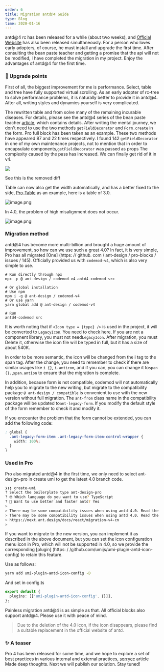 ```yaml
---
order: 6
title: Migration antd@4 Guide
type: Blog
time: 2020-01-16
---
```


antd@4 rc has been released for a while (about two weeks), and [Official Website](https://next.ant.design/index) has also been released simultaneously. For a person who loves early adopters, of course, he must install and upgrade the first time. After consulting the bean paste teacher and getting a promise that the api will not be modified, I have completed the migration in my project. Enjoy the advantages of antd@4 for the first time.

### 🚀 Upgrade points

First of all, the biggest improvement for me is performance. Select, table and tree have fully supported virtual scrolling. As an early adopter of rc-tree to solve performance problems, it is naturally better to provide it in antd@4. After all, writing styles and dynamics yourself is very complicated.

The rewritten table and from solve many of the remaining incurable diseases. For details, please see the antd@4 series of the bean paste teacher [article](https://www.zhihu.com/people/smith-jiang/activities), which contains details. After writing the mental journey, we don't need to use the two methods `getFieldDecorator` and `Form.create` in the form. Pro full block has been taken as an example. These two methods have appeared 87 and 22 times respectively. I found 142 `getFieldDecorator` in one of my own maintenance projects, not to mention that in order to encapsulate components,`getFieldDecorator` was passed as props The complexity caused by the pass has increased. We can finally get rid of it in v4.

![](https://gw.alipayobjects.com/zos/antfincdn/xJ0Xhrkwvu/8EA666B0-76C7-47AC-B999-9EE15D043215.png#align=left&display=inline&height=399&name=&originHeight=1800&originWidth=2880&status=done&style=none)

See this is the removed diff

Table can now also get the width automatically, and has a better fixed to the side, [Pro-Table](https://procomponents.ant.design/components/table) as an example, here is a table of 3.0.

![image.png](https://gw.alipayobjects.com/zos/antfincdn/1nVM1VDeiz/a4ede9b8-1822-495d-9141-9c15107172a5.png)

In 4.0, the problem of high misalignment does not occur.

![image.png](https://gw.alipayobjects.com/zos/antfincdn/fyP4ANU8Eb/ea9962b9-a317-48b6-a37a-47b6eef9664a.png)

### Migration method

antd@4 has become more multi-billion and brought a huge amount of improvement, so how can we use such a great 4.0? In fact, it is very simple, Pro has all migrated [One] (https: // github. com / ant-design / pro-blocks / issues / 145). Officially provided us with `codemod-v4`, which is also very simple to use.

```shell
# Run directly through npx
npx -p @ ant-design / codemod-v4 antd4-codemod src

# Or global installation
# Use npm
npm i -g @ ant-design / codemod-v4
# Or use yarn
yarn global add @ ant-design / codemod-v4

# Run
antd4-codemod src
```

It is worth noting that if `<Icon type = {type} />` is used in the project, it will be converted to `LegacyIcon`. You need to check here. If you are not a component library, you must not need`LegacyIcon`. After migration, you must Delete it, otherwise the icon file will be typed in full, but it has a size of about 540K.

In order to be more semantic, the icon will be changed from the i tag to the span tag. After the change, you need to remember to check if there are similar usages like `i {}`, `i.anticon`, and if you can, you can change it to`span {}.`,`span.antion` to ensure that the migration is complete.

In addition, because form is not compatible, codemod will not automatically help you to migrate to the new writing, but migrate to the compatibility package `@ ant-design / compatible` is convenient to use with the new version without full migration. The `ant-from` class name in the compatibility package will be updated to`ant-legacy-form`. If you modify the default style of the form remember to check it and modify it.

If you encounter the problem that the form cannot be extended, you can add the following code:

```css
: global {
  .ant-legacy-form-item .ant-legacy-form-item-control-wrapper {
    width: 100%;
  }
}
```

### Used in Pro

Pro also migrated antd@4 in the first time, we only need to select ant-design-pro in create umi to get the latest 4.0 branch code.

```bash
❯❯❯ create-umi
? Select the boilerplate type ant-design-pro
? 🤓 Which language do you want to use? TypeScript
? 🦄 Want to use better and faster antd? Yes
>
> There may be some compatibility issues when using antd 4.0. Read the following documents for specific changes
> There may be some compatibility issues when using antd 4.0. Read the following documents for specific changes
> https://next.ant.design/docs/react/migration-v4-cn
>
```

If you want to migrate to the new version, you can implement it as described in the above document, but you can set the icon configuration menu icon in Pro, which will not be supported in 4.0, so we provide the corresponding [plugin] (https: / /github.com/umijs/umi-plugin-antd-icon-config) to retain this feature.

Use as follows:

```bash
yarn add umi-plugin-antd-icon-config -D
```

And set in config.ts

```typescript
export default {
  plugins: [['umi-plugin-antd-icon-config', {}]],
};
```

Painless migration antd@4 is as simple as that. All official blocks also support antd@4. Please use it with peace of mind.

> Due to the deletion of the 4.0 icon, if the icon disappears, please find a suitable replacement in the official website of antd.

### ✨ A teaser

Pro 4 has been released for some time, and we hope to explore a set of best practices in various internal and external practices, [sorrycc](https://github.com/sorrycc/blog/issues/90) article Made deep thoughts. Next we will publish our solution. Stay tuned!
